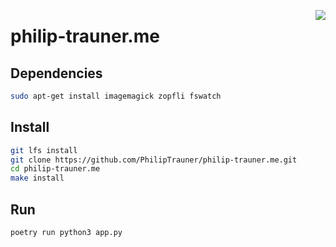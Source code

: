 <img align="right" src="http://static.philip-trauner.me/touch-icon.png"></img>
# philip-trauner.me

## Dependencies
```bash
sudo apt-get install imagemagick zopfli fswatch
```

## Install
```bash
git lfs install
git clone https://github.com/PhilipTrauner/philip-trauner.me.git
cd philip-trauner.me
make install
```

## Run
```bash
poetry run python3 app.py
```